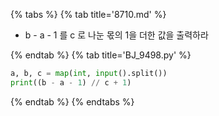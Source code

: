 {% tabs %}
{% tab title='8710.md' %}

* b - a - 1 를 c 로 나눈 몫의 1을 더한 값을 출력하라

{% endtab %}
{% tab title='BJ_9498.py' %}

```py
a, b, c = map(int, input().split())
print((b - a - 1) // c + 1)
```

{% endtab %}
{% endtabs %}